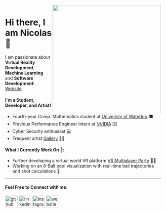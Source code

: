 

<!--
**NicolasMartalog/NicolasMartalog** is a ✨ _special_ ✨ repository because its `README.md` (this file) appears on your GitHub profile.

Here are some ideas to get you started:

- 🔭 I’m currently working on ...
- 🌱 I’m currently learning ...
- 👯 I’m looking to collaborate on ...
- 🤔 I’m looking for help with ...
- 💬 Ask me about ...
- 📫 How to reach me: ...
- 😄 Pronouns: ...
- ⚡ Fun fact: ...
-->

<!-- #### Nicolas Martalog --> 

<img align="right" src="https://external-preview.redd.it/6BSvxrgOVhkMf1LRK4XoRm9-ApnpJpp4kolabjAhIHE.gif?format=png8&s=f75b1ed8d9325d8f133c61f33be020f7f5506dfe" width="350" height="350" />

# Hi there, I am Nicolas 👋

I am passionate about **Virtual Reality Development**, **Machine Learning** and **Software Development**! [Website](https://nicolasmartalog.github.io/MyWebsite/)

#### I'm a Student, Developer, and Artist!
- Fourth-year Comp. Mathematics student at [Univeristy of Waterloo](https://uwaterloo.ca/math/) 🎓
- Previous Performance Engineer Intern at [NVIDIA](https://www.nvidia.com/en-us/) ⌨️
- Cyber Security enthusiast 💻
- Frequent artist [Gallery](https://nicolasmartalog.github.io/MyWebsite/Portfolio.html) 🧑‍🎨


#### What I Currently Work On 🔭:
- Further developing a virtual world VR platform [VR Multiplayer Party](https://youtu.be/jZcdRyEPjHI) 👨‍💻
- Working on an 8-Ball pool visualization with real-time ball trajectories and shot calculations 🎱
 
 ---
 
 #### Feel Free to Connect with me:
[<img src='https://cdn.jsdelivr.net/npm/simple-icons@3.0.1/icons/github.svg' alt='github' height='40'>](https://github.com/NicolasMartalog)  [<img src='https://cdn.jsdelivr.net/npm/simple-icons@3.0.1/icons/linkedin.svg' alt='linkedin' height='40'>](https://www.linkedin.com/in/nicolas-martalog/)  [<img src='https://cdn.jsdelivr.net/npm/simple-icons@3.0.1/icons/instagram.svg' alt='instagram' height='40'>](https://www.instagram.com/nicolasmartalog/)  [<img src='https://cdn.jsdelivr.net/npm/simple-icons@3.0.1/icons/icloud.svg' alt='website' height='40'>](https://nicolasmartalog.github.io/MyWebsite/)  
